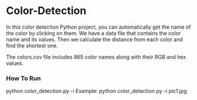 # Color-Detection

In this color detection Python project, you can automatically get the name of the color by clicking on them. We have a data file that contains the color name and its values. Then we calculate the distance from each color and find the shortest one.

The colors.csv file includes 865 color names along with their RGB and hex values.

### How To Run

python color_detection.py -i <add your image path here>
Example: python color_detection.py -i pic1.jpg
